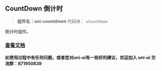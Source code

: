 

## CountDown 倒计时
> **组件名：uni-countdown**
> 代码块： `uCountDown`

倒计时组件。

### [查看文档](https://uniapp.dcloud.io/component/uniui/uni-countdown)
#### 如使用过程中有任何问题，或者您对uni-ui有一些好的建议，欢迎加入 uni-ui 交流群：871950839 